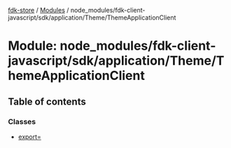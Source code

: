 [fdk-store](../README.md) / [Modules](../modules.md) / node\_modules/fdk-client-javascript/sdk/application/Theme/ThemeApplicationClient

# Module: node\_modules/fdk-client-javascript/sdk/application/Theme/ThemeApplicationClient

## Table of contents

### Classes

- [export&#x3D;](../classes/node_modules_fdk_client_javascript_sdk_application_Theme_ThemeApplicationClient.export_.md)
